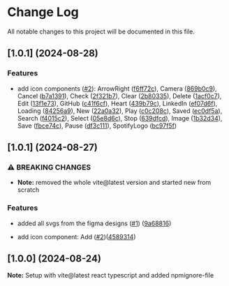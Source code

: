 # Change Log

All notable changes to this project will be documented in this file.

## [1.0.1] (2024-08-28)

### Features

- add icon components ([#2](https://github.com/justArale/icon-library/issues/2)): ArrowRight ([f6ff72c](https://github.com/justArale/icon-library/commit/f6ff72c)), Camera ([869b0c9](https://github.com/justArale/icon-library/commit/869b0c9)), Cancel ([b7a1391](https://github.com/justArale/icon-library/commit/b7a1391)), Check ([2f321b7](https://github.com/justArale/icon-library/commit/2f321b7)), Clear ([2b80335](https://github.com/justArale/icon-library/commit/2b80335)), Delete ([1acf0c7](https://github.com/justArale/icon-library/commit/1acf0c7)), Edit ([13f1e73](https://github.com/justArale/icon-library/commit/13f1e73)), GitHub ([c41f6cf](https://github.com/justArale/icon-library/commit/c41f6cf)), Heart ([439b79c](https://github.com/justArale/icon-library/commit/439b79c)), LinkedIn ([ef07d6f](https://github.com/justArale/icon-library/commit/ef07d6f)), Loading ([84256a9](https://github.com/justArale/icon-library/commit/84256a9)), New ([22a0a32](https://github.com/justArale/icon-library/commit/22a0a32)), Play ([c0c208c](https://github.com/justArale/icon-library/commit/c0c208c)), Saved ([ec0df5a](https://github.com/justArale/icon-library/commit/ec0df5a)), Search ([f4015c2](https://github.com/justArale/icon-library/commit/f4015c2)), Select ([05e8d6c](https://github.com/justArale/icon-library/commit/05e8d6c)), Stop ([639dfcd](https://github.com/justArale/icon-library/commit/639dfcd)), Image ([1b32d34](https://github.com/justArale/icon-library/commit/1b32d34)), Save ([fbce74c](https://github.com/justArale/icon-library/commit/fbce74c)), Pause ([df3c111](https://github.com/justArale/icon-library/commit/df3c111)), SpotifyLogo ([bc97f5f](https://github.com/justArale/icon-library/commit/bc97f5f))

## [1.0.1] (2024-08-27)

### ⚠ BREAKING CHANGES

- **Note:** removed the whole vite@latest version and started new from scratch

### Features

- added all svgs from the figma designs ([#1](https://github.com/justArale/icon-library/issues/1)) ([9a68816](https://github.com/justArale/icon-library/commit/9a68816))

- add icon component: Add ([#2](https://github.com/justArale/icon-library/issues/2))([4589314](https://github.com/justArale/icon-library/commit/4589314))

## [1.0.0] (2024-08-24)

**Note:** Setup with vite@latest react typescript and added npmignore-file
